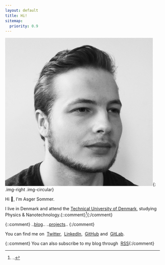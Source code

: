 ```yaml
---
layout: default
title: Hi!
sitemap:
  priority: 0.9
---
```


![Asger Sommer](/assets/profile.jpg){: .img-right .img-circular}

Hi :wave:, I'm Asger Sommer.

I live in Denmark and attend the [Technical University of
Denmark](http://www.dtu.dk/), studying Physics & Nanotechnology.{::comment}[^1]{:/comment}

{::comment}
..[blog](./blog/)..
..[projects](./projects/)..
{:/comment}

[^1]: ..

You can find me on <a href="https://twitter.com/AsgerSommer"><i class="fab fa-twitter" aria-hidden="true" style="margin-right: 4px"></i>Twitter</a>, <a href="https://linkedin.com/in/asgersommer"><i class="fab fa-linkedin" aria-hidden="true" style="margin-right: 4px"></i>LinkedIn</a>, <a href="https://github.com/AsgerSommer"><i class="fab fa-github-alt" aria-hidden="true" style="margin-right: 4px"></i>GitHub</a> and <a href="https://gitlab.com/asgersommer"><i class="fab fa-gitlab" aria-hidden="true" style="margin-right: 4px"></i>GitLab</a>.

{::comment}
You can also subscribe to my blog through <a href="http://asgersommer.com/rss.xml"><i class="fab fa-rss" aria-hidden="true" style="margin-right: 4px"></i>RSS</a>{:/comment}
